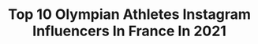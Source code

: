 ---
title: Top 10 Olympian Athletes Instagram Influencers In France In 2021
description: >-
  Find top olympian athletes Instagram influencers in France in 2021. Most popular hashtags: #athlete #motivation #athletics #sport.
platform: Instagram
hits: 11
text_top: Analyze the top-rated Instagram accounts on inBeat.
text_bottom: inBeat aggregates 11 Instagram influencers like this in France for you to collaborate.
profiles:
  - username: "benjaminmace_"
    fullname: >-
      Benjamin Mace
    bio: >-
      2 x Olympian Athlete Lifestyle / sport / travel @underarmourfr athlète 🏃‍♂️ATTEINS TON OBJECTIF ICI👇
    location: "France"
    followers: 39542
    engagement: 559
    commentsToLikes: 0.026020
    id: ck5hd2hgcl5vj0i11dnalwqoq
    verified: false
    hashtags: "#lifestyle, #avignon, #fitnessmotivation, #toujoursfaireface"
  - username: "lauraliechap_ifbbpro"
    fullname: >-
      Lauralie Chapados 🐎
    bio: >-
      French 🇨🇦 in 🇺🇸 5x 🥇 IFBB Bikini Pro | Olympian @bombshellsportswear athlete @teamatlasmtl
    location: "France"
    followers: 199545
    engagement: 499
    commentsToLikes: 0.015337
    id: ck0tsrz4s0cen0i19gptpm7p0
    verified: false
    hashtags: "#workoutoftheday, #roadtotheolympia, #bombshellsportswear, #glutesworkout"
  - username: "sachavalleau"
    fullname: >-
      Sacha Valleau ||
    bio: >-
      Professional Rugby player @francerugby •@adidasparis Athlete •Olympian Rio2016 🇧🇷 • 📍Paris , France 🇫🇷
    location: "France"
    followers: 10022
    engagement: 1260
    commentsToLikes: 0.012852
    id: ck6tz95fg8c8b0j71bsoq4aw0
    verified: true
    hashtags: "#insach, #dubai, #crvhybrid, #2021"
  - username: "nellymoenneloccoz"
    fullname: >-
      Moenne-loccoz Nelly
    bio: >-
      Athlete of French snowboard team 🇨🇵 Olympian x3times @alpinawatches @snowleader74
    location: "France"
    followers: 9005
    engagement: 901
    commentsToLikes: 0.029180
    id: ck5pw11k7kks20i116gto9ycz
    verified: false
    hashtags: "#sardinia, #ffstv, #lescopainsdabord, #teamcera"
  - username: "davhauss"
    fullname: >-
      🇫🇷 David Hauss 🇷🇪
    bio: >-
      🏊🚴🏃 Olympian triathlete & European Champion - Trail & Swim Runner 🌊🏊 🌅 🌍🌄 ☀ @compressport @on_running @peugeot #oakley #sponser Lively Up Yourself💚💛♥💙
    location: "France"
    followers: 18563
    engagement: 432
    commentsToLikes: 0.010610
    id: ck5hj0e6nfsaw0i11ta5ranxg
    verified: false
    hashtags: "#nature, #trail, #panorama, #inspiration"
  - username: "maximus_ward"
    fullname: >-
      Max Ward
    bio: >-
      Parkour Athlete 😱 Award-Winning Filmmaker 🎬 👇France's New Parkour Capital?!🇫🇷📺😱 Photographer @maxshutter_ Traveller 🌎: Now in 🇬🇧 #purpleshorts
    location: "France"
    followers: 10594
    engagement: 671
    commentsToLikes: 0.057619
    id: ck5q62pv6voki0i11djz30hz5
    verified: false
    hashtags: "#gymnastics, #cheekyjumps, #flowlikewater, #slomo"
  - username: "arnold_vosloo_official"
    fullname: >-
      Arnold Vosloo 🇿🇦
    bio: >-
      🥇Classic Physique Olympia 2019 🇪🇸 ▪️NPL Athlete ▪️@ryderwear Athlete|ARNOLD ▪️@bodyactiongymsa gym 🔈YouTube - Arnold Vosloo
    location: "France"
    followers: 328460
    engagement: 138
    commentsToLikes: 0.014432
    id: ckaozg9vglr5z0i78a3d5p7g5
    verified: false
    hashtags: "#nutrition, #protein, #npl, #ryderwear"
  - username: "ladjidoucoure7"
    fullname: >-
      Doucoure ladji
    bio: >-
      Athlete 3x olympien 2x chps du monde 110mh 4x100m 2x chps d Europe 12.97. 7.42 twitter ladjidoucoure7 @evzer_agency @golden_blocks
    location: "France"
    followers: 37768
    engagement: 522
    commentsToLikes: 0.027556
    id: ck55iywajvtek0i11be0s08gz
    verified: true
    hashtags: "#fortboyard, #running, #sport, #run"
  - username: "marion_lotout"
    fullname: >-
      Marion Lotout
    bio: >-
      🇫🇷 Pole Vaulter . PB :4,60m 1* Olympian London 2012 2* World Championship 2013 / 2015 2*European Championship 2014 / 2018 📚 Podologist ( EFOM School)
    location: "France"
    followers: 5339
    engagement: 1037
    commentsToLikes: 0.011695
    id: ck5q9u22gczi90i11da98sqol
    verified: false
    hashtags: "#ffa, #teampacer, #polevault, #percheelitetour"
  - username: "mohamed_the_problem_mimoune"
    fullname: >-
      Mohamed Mimoune Officiel
    bio: >-
      Superlightweight Boxer🥊 🇫🇷 |IBO WORLD CHAMPIONS/Champion EBU & UE 🇪🇺|french @footkornertoulouse @footkorner/Athléte:@myproteinfr. Code:MIMOUNE -38%
    location: "France"
    followers: 23105
    engagement: 395
    commentsToLikes: 0.043456
    id: ck5zkpy79jxze0i14frf9xv40
    verified: true
    hashtags: "#world, #robbery, #vol, #fight"
---